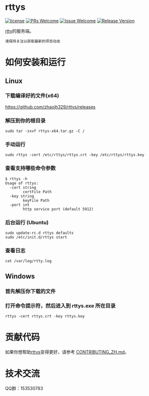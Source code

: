 # rttys

[1]: https://img.shields.io/badge/license-LGPL2-brightgreen.svg?style=plastic
[2]: /LICENSE
[3]: https://img.shields.io/badge/PRs-welcome-brightgreen.svg?style=plastic
[4]: https://github.com/zhaojh329/rttys/pulls
[5]: https://img.shields.io/badge/Issues-welcome-brightgreen.svg?style=plastic
[6]: https://github.com/zhaojh329/rttys/issues/new
[7]: https://img.shields.io/badge/release-2.5.0-blue.svg?style=plastic
[8]: https://github.com/zhaojh329/rttys/releases

[![license][1]][2]
[![PRs Welcome][3]][4]
[![Issue Welcome][5]][6]
[![Release Version][7]][8]

[rtty](https://github.com/zhaojh329/rtty)的服务端。

`请保持关注以获取最新的项目动态`

# 如何安装和运行
## Linux
### 下载编译好的文件(x64)

https://github.com/zhaojh329/rttys/releases

### 解压到你的根目录

	sudo tar -zxvf rttys-x64.tar.gz -C /

### 手动运行

    sudo rttys -cert /etc/rttys/rttys.crt -key /etc/rttys/rttys.key

### 查看支持哪些命令参数

	$ rttys -h
	Usage of rttys:
	  -cert string
	        certFile Path
	  -key string
	        keyFile Path
	  -port int
	        http service port (default 5912)

### 后台运行 (Ubuntu)

	sudo update-rc.d rttys defaults
    sudo /etc/init.d/rttys start

### 查看日志

	cat /var/log/rtty.log

## Windows
### 首先解压你下载的文件
### 打开命令提示符，然后进入到 rttys.exe 所在目录

	rttys -cert rttys.crt -key rttys.key

# 贡献代码
如果你想帮助[rttys](https://github.com/zhaojh329/rttys)变得更好，请参考
[CONTRIBUTING_ZH.md](https://github.com/zhaojh329/rttys/blob/master/CONTRIBUTING_ZH.md)。

# 技术交流
QQ群：153530783
